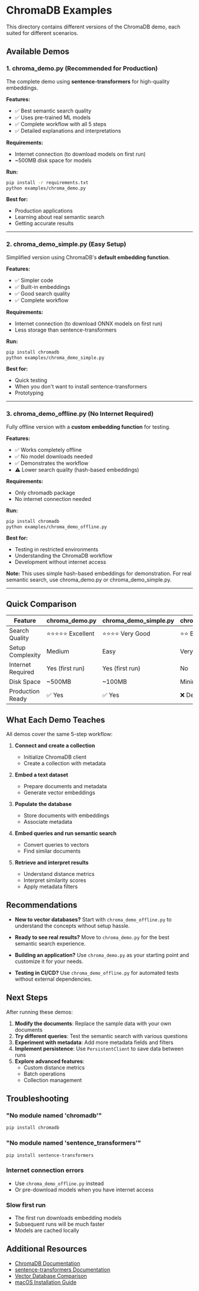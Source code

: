 # ChromaDB Examples

This directory contains different versions of the ChromaDB demo, each suited for different scenarios.

## Available Demos

### 1. chroma_demo.py (Recommended for Production)

The complete demo using **sentence-transformers** for high-quality embeddings.

**Features:**
- ✅ Best semantic search quality
- ✅ Uses pre-trained ML models
- ✅ Complete workflow with all 5 steps
- ✅ Detailed explanations and interpretations

**Requirements:**
- Internet connection (to download models on first run)
- ~500MB disk space for models

**Run:**
```bash
pip install -r requirements.txt
python examples/chroma_demo.py
```

**Best for:**
- Production applications
- Learning about real semantic search
- Getting accurate results

---

### 2. chroma_demo_simple.py (Easy Setup)

Simplified version using ChromaDB's **default embedding function**.

**Features:**
- ✅ Simpler code
- ✅ Built-in embeddings
- ✅ Good search quality
- ✅ Complete workflow

**Requirements:**
- Internet connection (to download ONNX models on first run)
- Less storage than sentence-transformers

**Run:**
```bash
pip install chromadb
python examples/chroma_demo_simple.py
```

**Best for:**
- Quick testing
- When you don't want to install sentence-transformers
- Prototyping

---

### 3. chroma_demo_offline.py (No Internet Required)

Fully offline version with a **custom embedding function** for testing.

**Features:**
- ✅ Works completely offline
- ✅ No model downloads needed
- ✅ Demonstrates the workflow
- ⚠️ Lower search quality (hash-based embeddings)

**Requirements:**
- Only chromadb package
- No internet connection needed

**Run:**
```bash
pip install chromadb
python examples/chroma_demo_offline.py
```

**Best for:**
- Testing in restricted environments
- Understanding the ChromaDB workflow
- Development without internet access

**Note:** This uses simple hash-based embeddings for demonstration. For real semantic search, use chroma_demo.py or chroma_demo_simple.py.

---

## Quick Comparison

| Feature | chroma_demo.py | chroma_demo_simple.py | chroma_demo_offline.py |
|---------|----------------|----------------------|------------------------|
| Search Quality | ⭐⭐⭐⭐⭐ Excellent | ⭐⭐⭐⭐ Very Good | ⭐⭐ Basic |
| Setup Complexity | Medium | Easy | Very Easy |
| Internet Required | Yes (first run) | Yes (first run) | No |
| Disk Space | ~500MB | ~100MB | Minimal |
| Production Ready | ✅ Yes | ✅ Yes | ❌ Demo only |

## What Each Demo Teaches

All demos cover the same 5-step workflow:

1. **Connect and create a collection**
   - Initialize ChromaDB client
   - Create a collection with metadata

2. **Embed a text dataset**
   - Prepare documents and metadata
   - Generate vector embeddings

3. **Populate the database**
   - Store documents with embeddings
   - Associate metadata

4. **Embed queries and run semantic search**
   - Convert queries to vectors
   - Find similar documents

5. **Retrieve and interpret results**
   - Understand distance metrics
   - Interpret similarity scores
   - Apply metadata filters

## Recommendations

- **New to vector databases?** Start with `chroma_demo_offline.py` to understand the concepts without setup hassle.

- **Ready to see real results?** Move to `chroma_demo.py` for the best semantic search experience.

- **Building an application?** Use `chroma_demo.py` as your starting point and customize it for your needs.

- **Testing in CI/CD?** Use `chroma_demo_offline.py` for automated tests without external dependencies.

## Next Steps

After running these demos:

1. **Modify the documents**: Replace the sample data with your own documents
2. **Try different queries**: Test the semantic search with various questions
3. **Experiment with metadata**: Add more metadata fields and filters
4. **Implement persistence**: Use `PersistentClient` to save data between runs
5. **Explore advanced features**: 
   - Custom distance metrics
   - Batch operations
   - Collection management

## Troubleshooting

### "No module named 'chromadb'"
```bash
pip install chromadb
```

### "No module named 'sentence_transformers'"
```bash
pip install sentence-transformers
```

### Internet connection errors
- Use `chroma_demo_offline.py` instead
- Or pre-download models when you have internet access

### Slow first run
- The first run downloads embedding models
- Subsequent runs will be much faster
- Models are cached locally

## Additional Resources

- [ChromaDB Documentation](https://docs.trychroma.com)
- [sentence-transformers Documentation](https://www.sbert.net/)
- [Vector Database Comparison](../docs/vector_db_comparison.md)
- [macOS Installation Guide](../docs/macos_installation.md)
